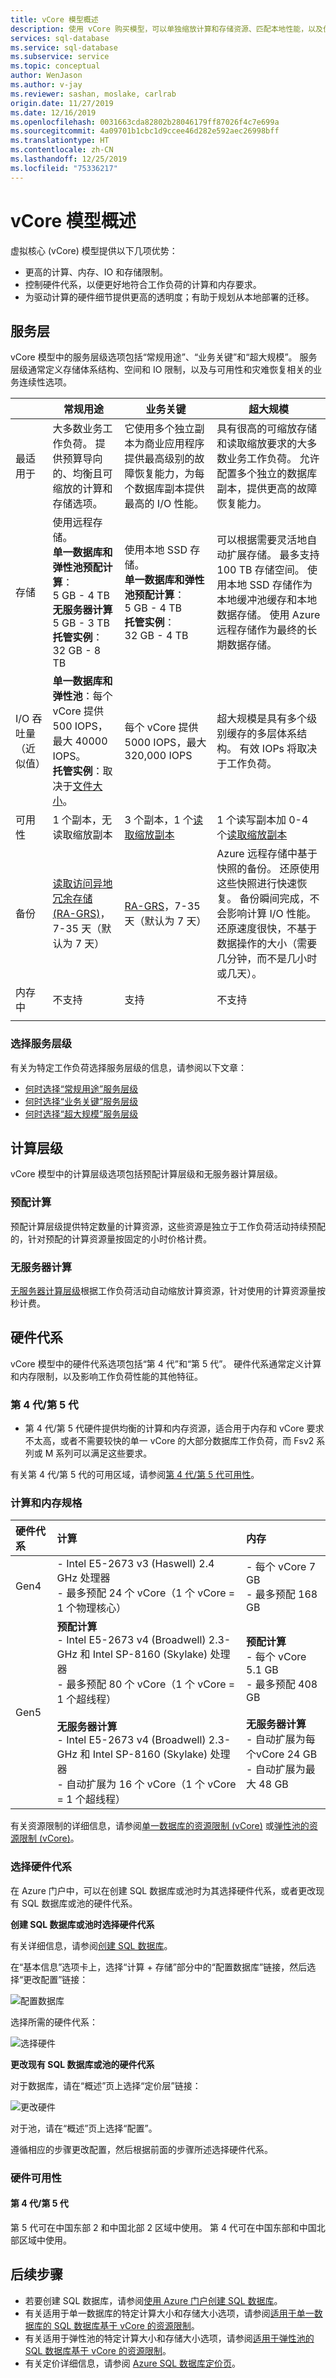 ```yaml
---
title: vCore 模型概述
description: 使用 vCore 购买模型，可以单独缩放计算和存储资源、匹配本地性能，以及优化价格。
services: sql-database
ms.service: sql-database
ms.subservice: service
ms.topic: conceptual
author: WenJason
ms.author: v-jay
ms.reviewer: sashan, moslake, carlrab
origin.date: 11/27/2019
ms.date: 12/16/2019
ms.openlocfilehash: 0031663cda82802b28046179ff87026f4c7e699a
ms.sourcegitcommit: 4a09701b1cbc1d9ccee46d282e592aec26998bff
ms.translationtype: HT
ms.contentlocale: zh-CN
ms.lasthandoff: 12/25/2019
ms.locfileid: "75336217"
---
```

# <a name="vcore-model-overview"></a>vCore 模型概述

虚拟核心 (vCore) 模型提供以下几项优势：

- 更高的计算、内存、IO 和存储限制。
- 控制硬件代系，以便更好地符合工作负荷的计算和内存要求。
- 为驱动计算的硬件细节提供更高的透明度；有助于规划从本地部署的迁移。

## <a name="service-tiers"></a>服务层

vCore 模型中的服务层级选项包括“常规用途”、“业务关键”和“超大规模”。 服务层级通常定义存储体系结构、空间和 IO 限制，以及与可用性和灾难恢复相关的业务连续性选项。

||**常规用途**|**业务关键**|**超大规模**|
|---|---|---|---|
|最适用于|大多数业务工作负荷。 提供预算导向的、均衡且可缩放的计算和存储选项。 |它使用多个独立副本为商业应用程序提供最高级别的故障恢复能力，为每个数据库副本提供最高的 I/O 性能。|具有很高的可缩放存储和读取缩放要求的大多数业务工作负荷。  允许配置多个独立的数据库副本，提供更高的故障恢复能力。 |
|存储|使用远程存储。<br/>**单一数据库和弹性池预配计算**：<br/>5 GB - 4 TB<br/>**无服务器计算**<br/>5 GB - 3 TB<br/>**托管实例**：32 GB - 8 TB |使用本地 SSD 存储。<br/>**单一数据库和弹性池预配计算**：<br/>5 GB - 4 TB<br/>**托管实例**：<br/>32 GB - 4 TB |可以根据需要灵活地自动扩展存储。 最多支持 100 TB 存储空间。 使用本地 SSD 存储作为本地缓冲池缓存和本地数据存储。 使用 Azure 远程存储作为最终的长期数据存储。 |
|I/O 吞吐量（近似值）|**单一数据库和弹性池**：每个 vCore 提供 500 IOPS，最大 40000 IOPS。<br/>**托管实例**：取决于[文件大小](../virtual-machines/windows/premium-storage-performance.md#premium-storage-disk-sizes)。|每个 vCore 提供 5000 IOPS，最大 320,000 IOPS|超大规模是具有多个级别缓存的多层体系结构。 有效 IOPs 将取决于工作负荷。|
|可用性|1 个副本，无读取缩放副本|3 个副本，1 个[读取缩放副本](sql-database-read-scale-out.md)|1 个读写副本加 0-4 个[读取缩放副本](sql-database-read-scale-out.md)|
|备份|[读取访问异地冗余存储 (RA-GRS)](../storage/common/storage-designing-ha-apps-with-ragrs.md)，7-35 天（默认为 7 天）|[RA-GRS](../storage/common/storage-designing-ha-apps-with-ragrs.md)，7-35 天（默认为 7 天）|Azure 远程存储中基于快照的备份。 还原使用这些快照进行快速恢复。 备份瞬间完成，不会影响计算 I/O 性能。 还原速度很快，不基于数据操作的大小（需要几分钟，而不是几小时或几天）。|
|内存中|不支持|支持|不支持|
|||


### <a name="choosing-a-service-tier"></a>选择服务层级

有关为特定工作负荷选择服务层级的信息，请参阅以下文章：

- [何时选择“常规用途”服务层级](sql-database-service-tier-general-purpose.md#when-to-choose-this-service-tier)
- [何时选择“业务关键”服务层级](sql-database-service-tier-business-critical.md#when-to-choose-this-service-tier)
- [何时选择“超大规模”服务层级](sql-database-service-tier-hyperscale.md#who-should-consider-the-hyperscale-service-tier)


## <a name="compute-tiers"></a>计算层级

vCore 模型中的计算层级选项包括预配计算层级和无服务器计算层级。


### <a name="provisioned-compute"></a>预配计算

预配计算层级提供特定数量的计算资源，这些资源是独立于工作负荷活动持续预配的，针对预配的计算资源量按固定的小时价格计费。


### <a name="serverless-compute"></a>无服务器计算

[无服务器计算层级](sql-database-serverless.md)根据工作负荷活动自动缩放计算资源，针对使用的计算资源量按秒计费。



## <a name="hardware-generations"></a>硬件代系

vCore 模型中的硬件代系选项包括“第 4 代”和“第 5 代”。 硬件代系通常定义计算和内存限制，以及影响工作负荷性能的其他特征。

### <a name="gen4gen5"></a>第 4 代/第 5 代

- 第 4 代/第 5 代硬件提供均衡的计算和内存资源，适合用于内存和 vCore 要求不太高，或者不需要较快的单一 vCore 的大部分数据库工作负荷，而 Fsv2 系列或 M 系列可以满足这些要求。

有关第 4 代/第 5 代的可用区域，请参阅[第 4 代/第 5 代可用性](#gen4gen5-1)。

### <a name="compute-and-memory-specifications"></a>计算和内存规格


|硬件代系  |计算  |内存  |
|:---------|:---------|:---------|
|Gen4     |- Intel E5-2673 v3 (Haswell) 2.4 GHz 处理器<br>- 最多预配 24 个 vCore（1 个 vCore = 1 个物理核心）  |- 每个 vCore 7 GB<br>- 最多预配 168 GB|
|Gen5     |**预配计算**<br>- Intel E5-2673 v4 (Broadwell) 2.3-GHz 和 Intel SP-8160 (Skylake) 处理器<br>- 最多预配 80 个 vCore（1 个 vCore = 1 个超线程）<br><br>**无服务器计算**<br>- Intel E5-2673 v4 (Broadwell) 2.3-GHz 和 Intel SP-8160 (Skylake) 处理器<br>- 自动扩展为 16 个 vCore（1 个 vCore = 1 个超线程）|**预配计算**<br>- 每个 vCore 5.1 GB<br>- 最多预配 408 GB<br><br>**无服务器计算**<br>- 自动扩展为每个vCore 24 GB<br>- 自动扩展为最大 48 GB|

有关资源限制的详细信息，请参阅[单一数据库的资源限制 (vCore)](sql-database-vcore-resource-limits-single-databases.md) 或[弹性池的资源限制 (vCore)](sql-database-vcore-resource-limits-elastic-pools.md)。

### <a name="selecting-a-hardware-generation"></a>选择硬件代系

在 Azure 门户中，可以在创建 SQL 数据库或池时为其选择硬件代系，或者更改现有 SQL 数据库或池的硬件代系。

**创建 SQL 数据库或池时选择硬件代系**

有关详细信息，请参阅[创建 SQL 数据库](sql-database-single-database-get-started.md)。

在“基本信息”选项卡上，选择“计算 + 存储”部分中的“配置数据库”链接，然后选择“更改配置”链接：    

  ![配置数据库](media/sql-database-service-tiers-vcore/configure-sql-database.png)

选择所需的硬件代系：

  ![选择硬件](media/sql-database-service-tiers-vcore/select-hardware.png)


**更改现有 SQL 数据库或池的硬件代系**

对于数据库，请在“概述”页上选择“定价层”链接： 

  ![更改硬件](media/sql-database-service-tiers-vcore/change-hardware.png)

对于池，请在“概述”页上选择“配置”。 

遵循相应的步骤更改配置，然后根据前面的步骤所述选择硬件代系。

### <a name="hardware-availability"></a>硬件可用性

#### <a name="gen4gen5-1"></a> 第 4 代/第 5 代

第 5 代可在中国东部 2 和中国北部 2 区域中使用。 第 4 代可在中国东部和中国北部区域中使用。

## <a name="next-steps"></a>后续步骤

- 若要创建 SQL 数据库，请参阅[使用 Azure 门户创建 SQL 数据库](sql-database-single-database-get-started.md)。
- 有关适用于单一数据库的特定计算大小和存储大小选项，请参阅[适用于单一数据库的 SQL 数据库基于 vCore 的资源限制](sql-database-vcore-resource-limits-single-databases.md)。
- 有关适用于弹性池的特定计算大小和存储大小选项，请参阅[适用于弹性池的 SQL 数据库基于 vCore 的资源限制](sql-database-vcore-resource-limits-elastic-pools.md)。
- 有关定价详细信息，请参阅 [Azure SQL 数据库定价页](https://azure.cn/pricing/details/sql-database/single/)。

